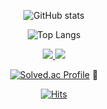 <div align="center"> 
  
  ![GitHub stats](https://github-readme-stats.vercel.app/api?username=dev-connor&show_icons=true&theme=tokyonight) 
</div>

<div align="center"> 
  
  ![Top Langs](https://github-readme-stats.vercel.app/api/top-langs/?username=dev-connor&layout=compact&theme=tokyonight) 
</div>

<p align="center">
    <a href="https://devconnor.tistory.com" target="_blank">
      <img src="https://img.shields.io/badge/Blog-EA4AAA?style=flat-square&logo=GitHub%20Sponsors&logoColor=white"/>
  </a>
  <a href="mailto:kor.connor@gmail.com" target="_blank">
    <img src="https://img.shields.io/badge/kor.connor@gmail.com-EA4335?style=flat-square&logo=Gmail&logoColor=white"/>
  </a>
</p>

<div align="center">

  [![Solved.ac Profile](http://mazassumnida.wtf/api/mini/generate_badge?boj=connor)](https://solved.ac/connor) 🍋
</div>

<div align="center">
  
  [![Hits](https://hits.seeyoufarm.com/api/count/incr/badge.svg?url=https%3A%2F%2Fgithub.com%2Fdev-connor&count_bg=%235C91B7&title_bg=%23555555&icon=&icon_color=%23E7E7E7&title=views&edge_flat=false)](https://hits.seeyoufarm.com)
</div>
